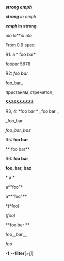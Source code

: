 ***strong emph***

***strong** in emph*

***emph* in strong**

*olo lo**ol olo*

From 0.9 spec:

R1: a * foo bar*

foo*bar*  5*6*78

R2: _foo bar_

foo_bar_

пристаням_стремятся_

&&&&&_&&&&&_

R3, 4: *foo bar * _foo bar _

_foo_bar

_foo_bar_baz_

R5: **foo bar**

** foo bar**

R6: __foo bar__

__foo, __bar__, baz__

* a *

a*"foo"*

a**"foo"**

*(*foo)

*(*foo*)*

**foo bar **

foo__bar__

*_foo_*

**-f**|**--filter**[=*[]*]
